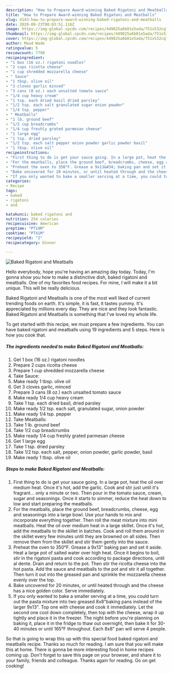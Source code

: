 ```yaml
---
description: "How to Prepare Award-winning Baked Rigatoni and Meatballs"
title: "How to Prepare Award-winning Baked Rigatoni and Meatballs"
slug: 4143-how-to-prepare-award-winning-baked-rigatoni-and-meatballs
date: 2020-09-23T00:03:51.116Z
image: https://img-global.cpcdn.com/recipes/449825a6b81e5ada/751x532cq70/baked-rigatoni-and-meatballs-recipe-main-photo.jpg
thumbnail: https://img-global.cpcdn.com/recipes/449825a6b81e5ada/751x532cq70/baked-rigatoni-and-meatballs-recipe-main-photo.jpg
cover: https://img-global.cpcdn.com/recipes/449825a6b81e5ada/751x532cq70/baked-rigatoni-and-meatballs-recipe-main-photo.jpg
author: Maud Wade
ratingvalue: 5
reviewcount: 7798
recipeingredient:
- "1 box (16 oz.) rigatoni noodles"
- "2 cups ricotta cheese"
- "1 cup shredded mozzarella cheese"
- " Sauce"
- "1 tbsp. olive oil"
- "3 cloves garlic minced"
- "3 cans (8 oz.) each unsalted tomato sauce"
- "1/4 cup heavy cream"
- "1 tsp. each dried basil dried parsley"
- "1/2 tsp. each salt granulated sugar onion powder"
- "1/4 tsp. pepper"
- " Meatballs"
- "1 lb. ground beef"
- "1/2 cup breadcrumbs"
- "1/4 cup freshly grated parmesan cheese"
- "1 large egg"
- "1 tsp. dried parsley"
- "1/2 tsp. each salt pepper onion powder garlic powder basil"
- "1 tbsp. olive oil"
recipeinstructions:
- "First thing to do is get your sauce going. In a large pot, heat the oil over medium heat. Once it&#39;s hot, add the garlic. Cook and stir just until it&#39;s fragrant... only a minute or two. Then pour in the tomato sauce, cream, sugar and seasonings. Once it starts to simmer, reduce the heat down to low and start preparing the meatballs."
- "For the meatballs, place the ground beef, breadcrumbs, cheese, egg and seasonings into a large bowl. Use your hands to mix and incorporate everything together. Then roll the meat mixture into mini meatballs. Heat the oil over medium heat in a large skillet. Once it&#39;s hot, add the meatballs to the skillet in batches. Cook and roll them around in the skillet every few minutes until they are browned on all sides. Then remove them from the skillet and stir them gently into the sauce."
- "Preheat the oven to 350°F. Grease a 9x13&#34; baking pan and set it aside. Heat a large pot of salted water over high heat. Once it begins to boil, stir in the rigatoni pasta and cook according to package directions, until al dente. Drain and return to the pot. Then stir the ricotta cheese into the hot pasta. Add the sauce and meatballs to the pot and stir it all together. Then turn it out into the greased pan and sprinkle the mozzarella cheese evenly over the top."
- "Bake uncovered for 20 minutes, or until heated through and the cheese has a nice golden color. Serve immediately."
- "If you only wanted to bake a smaller serving at a time, you could turn out the pasta mixture into two greased 8x8&#34;baking pans instead of the larger 9x13&#34;. Top one with cheese and cook it immediately. Let the second one cool down completely, then top with the cheese, wrap it up tightly and place it in the freezer. The night before you&#39;re planning on baking it, place it in the fridge to thaw out overnight, then bake it for 30-40 minutes or until 165°F throughout. Each 8x8&#34; pan will serve 4 people."
categories:
- Recipe
tags:
- baked
- rigatoni
- and

katakunci: baked rigatoni and 
nutrition: 254 calories
recipecuisine: American
preptime: "PT14M"
cooktime: "PT41M"
recipeyield: "2"
recipecategory: Dinner

---
```



![Baked Rigatoni and Meatballs](https://img-global.cpcdn.com/recipes/449825a6b81e5ada/751x532cq70/baked-rigatoni-and-meatballs-recipe-main-photo.jpg)

Hello everybody, hope you're having an amazing day today. Today, I'm gonna show you how to make a distinctive dish, baked rigatoni and meatballs. One of my favorites food recipes. For mine, I will make it a bit unique. This will be really delicious.

Baked Rigatoni and Meatballs is one of the most well liked of current trending foods on earth. It's simple, it is fast, it tastes yummy. It's appreciated by millions every day. They are nice and they look fantastic. Baked Rigatoni and Meatballs is something that I've loved my whole life.




To get started with this recipe, we must prepare a few ingredients. You can have baked rigatoni and meatballs using 19 ingredients and 5 steps. Here is how you cook that.

<!--inarticleads1-->

##### The ingredients needed to make Baked Rigatoni and Meatballs:

1. Get 1 box (16 oz.) rigatoni noodles
1. Prepare 2 cups ricotta cheese
1. Prepare 1 cup shredded mozzarella cheese
1. Take  Sauce:
1. Make ready 1 tbsp. olive oil
1. Get 3 cloves garlic, minced
1. Prepare 3 cans (8 oz.) each unsalted tomato sauce
1. Make ready 1/4 cup heavy cream
1. Take 1 tsp. each dried basil, dried parsley
1. Make ready 1/2 tsp. each salt, granulated sugar, onion powder
1. Make ready 1/4 tsp. pepper
1. Take  Meatballs:
1. Take 1 lb. ground beef
1. Take 1/2 cup breadcrumbs
1. Make ready 1/4 cup freshly grated parmesan cheese
1. Get 1 large egg
1. Take 1 tsp. dried parsley
1. Take 1/2 tsp. each salt, pepper, onion powder, garlic powder, basil
1. Make ready 1 tbsp. olive oil




<!--inarticleads2-->

##### Steps to make Baked Rigatoni and Meatballs:

1. First thing to do is get your sauce going. In a large pot, heat the oil over medium heat. Once it&#39;s hot, add the garlic. Cook and stir just until it&#39;s fragrant... only a minute or two. Then pour in the tomato sauce, cream, sugar and seasonings. Once it starts to simmer, reduce the heat down to low and start preparing the meatballs.
1. For the meatballs, place the ground beef, breadcrumbs, cheese, egg and seasonings into a large bowl. Use your hands to mix and incorporate everything together. Then roll the meat mixture into mini meatballs. Heat the oil over medium heat in a large skillet. Once it&#39;s hot, add the meatballs to the skillet in batches. Cook and roll them around in the skillet every few minutes until they are browned on all sides. Then remove them from the skillet and stir them gently into the sauce.
1. Preheat the oven to 350°F. Grease a 9x13&#34; baking pan and set it aside. Heat a large pot of salted water over high heat. Once it begins to boil, stir in the rigatoni pasta and cook according to package directions, until al dente. Drain and return to the pot. Then stir the ricotta cheese into the hot pasta. Add the sauce and meatballs to the pot and stir it all together. Then turn it out into the greased pan and sprinkle the mozzarella cheese evenly over the top.
1. Bake uncovered for 20 minutes, or until heated through and the cheese has a nice golden color. Serve immediately.
1. If you only wanted to bake a smaller serving at a time, you could turn out the pasta mixture into two greased 8x8&#34;baking pans instead of the larger 9x13&#34;. Top one with cheese and cook it immediately. Let the second one cool down completely, then top with the cheese, wrap it up tightly and place it in the freezer. The night before you&#39;re planning on baking it, place it in the fridge to thaw out overnight, then bake it for 30-40 minutes or until 165°F throughout. Each 8x8&#34; pan will serve 4 people.




So that is going to wrap this up with this special food baked rigatoni and meatballs recipe. Thanks so much for reading. I am sure that you will make this at home. There is gonna be more interesting food in home recipes coming up. Don't forget to save this page on your browser, and share it to your family, friends and colleague. Thanks again for reading. Go on get cooking!
